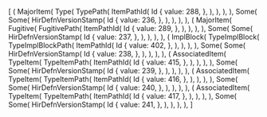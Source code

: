 [
    (
        MajorItem(
            Type(
                TypePath(
                    ItemPathId(
                        Id {
                            value: 288,
                        },
                    ),
                ),
            ),
        ),
        Some(
            Some(
                HirDefnVersionStamp(
                    Id {
                        value: 236,
                    },
                ),
            ),
        ),
    ),
    (
        MajorItem(
            Fugitive(
                FugitivePath(
                    ItemPathId(
                        Id {
                            value: 289,
                        },
                    ),
                ),
            ),
        ),
        Some(
            Some(
                HirDefnVersionStamp(
                    Id {
                        value: 237,
                    },
                ),
            ),
        ),
    ),
    (
        ImplBlock(
            TypeImplBlock(
                TypeImplBlockPath(
                    ItemPathId(
                        Id {
                            value: 402,
                        },
                    ),
                ),
            ),
        ),
        Some(
            Some(
                HirDefnVersionStamp(
                    Id {
                        value: 238,
                    },
                ),
            ),
        ),
    ),
    (
        AssociatedItem(
            TypeItem(
                TypeItemPath(
                    ItemPathId(
                        Id {
                            value: 415,
                        },
                    ),
                ),
            ),
        ),
        Some(
            Some(
                HirDefnVersionStamp(
                    Id {
                        value: 239,
                    },
                ),
            ),
        ),
    ),
    (
        AssociatedItem(
            TypeItem(
                TypeItemPath(
                    ItemPathId(
                        Id {
                            value: 416,
                        },
                    ),
                ),
            ),
        ),
        Some(
            Some(
                HirDefnVersionStamp(
                    Id {
                        value: 240,
                    },
                ),
            ),
        ),
    ),
    (
        AssociatedItem(
            TypeItem(
                TypeItemPath(
                    ItemPathId(
                        Id {
                            value: 417,
                        },
                    ),
                ),
            ),
        ),
        Some(
            Some(
                HirDefnVersionStamp(
                    Id {
                        value: 241,
                    },
                ),
            ),
        ),
    ),
]